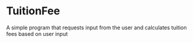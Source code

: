 # TuitionFee
A simple program that requests input from the user and calculates tuition fees based on user input
